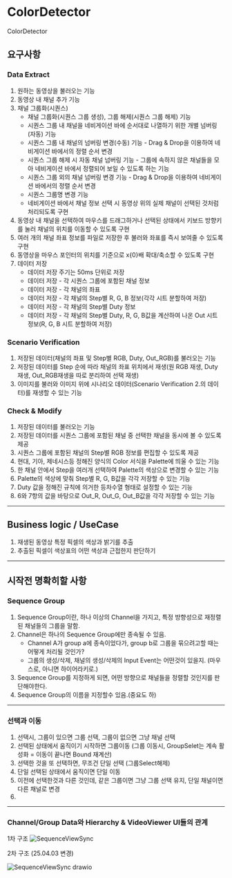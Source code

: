 # ColorDetector
ColorDetector

## 요구사항
### Data Extract	
1.	원하는 동영상을 불러오는 기능
2.	동영상 내 채널 추가 기능
3.	채널 그룹화(시퀀스)
      - 채널 그룹화(시퀀스 그룹 생성), 그룹 해제(시퀀스 그룹 해제) 기능
      - 시퀀스 그룹 내 채널을 네비게이션 바에 순서대로 나열하기 위한 개별 넘버링(자동) 기능
      - 시퀀스 그룹 내 채널의 넘버링 변경(수동) 기능 - Drag & Drop을 이용하여 네비게이션 바에서의 정렬 순서 변경
      - 시퀀스 그룹 해제 시 자동 채널 넘버링 기능 - 그룹에 속하지 않은 채널들을 모아 네비게이션 바에서 정렬되어 보일 수 있도록 하는 기능
      - 시퀀스 그룹 외의 채널 넘버링 변경 기능 - Drag & Drop을 이용하여 네비게이션 바에서의 정렬 순서 변경
      - 시퀀스 그룹명 변경 기능
      - 네비게이션 바에서 채널 정보 선택 시 동영상 위의 실제 채널이 선택된 것처럼 처리되도록 구현
4.	동영상 내 채널을 선택하여 마우스를 드래그하거나 선택된 상태에서 키보드 방향키를 눌러 채널의 위치를 이동할 수 있도록 구현
5.	여러 개의 채널 좌표 정보를 파일로 저장한 후 불러와 좌표를 즉시 보여줄 수 있도록 구현
6.	동영상을 마우스 포인터의 위치를 기준으로 x{0}배 확대/축소할 수 있도록 구현
7.	데이터 저장
      - 데이터 저장 주기는 50ms 단위로 저장
      - 데이터 저장 - 각 시퀀스 그룹에 포함된 채널 정보
      - 데이터 저장 - 각 채널의 좌표
      - 데이터 저장 - 각 채널의 Step별 R, G, B 정보(각각 시트 분할하여 저장)
      - 데이터 저장 - 각 채널의 Step별 Duty 정보
      - 데이터 저장 - 각 채널의 Step별 Duty, R, G, B값을 계산하여 나온 Out 시트 정보(R, G, B 시트 분할하여 저장)
### Scenario Verification	
1.	저장된 데이터(채널의 좌표 및 Step별 RGB, Duty, Out_RGB)를 불러오는 기능
2.	저장된 데이터를 Step 순에 따라 채널의 좌표 위치에서 재생(원 RGB 재생, Duty 재생, Out_RGB재생을 따로 분리하여 선택 재생)
3.	이미지를 불러와 이미지 위에 시나리오 데이터(Scenario Verification 2.의 데이터)를 재생할 수 있는 기능
### Check & Modify	
1.	저장된 데이터를 불러오는 기능
2.	저장된 데이터를 시퀀스 그룹에 포함된 채널 중 선택한 채널을 동시에 볼 수 있도록 제공
3.	시퀀스 그룹에 포함된 채널의 Step별 RGB 정보를 편집할 수 있도록 제공
4.	현대, 기아, 제네시스등 정해진 양식의 Color 서식을 Palette에 띄울 수 있는 기능
5.	한 채널 안에서 Step을 여러개 선택하여 Palette의 색상으로 변경할 수 있는 기능
6.	Palette의 색상에 맞춰 Step별 R, G, B값을 각각 저장할 수 있는 기능
7.	Duty 값을 정해진 규칙에 의거한 등차수열 형태로 설정할 수 있는 기능
8.	6와 7항의 값을 바탕으로 Out_R, Out_G, Out_B값을 각각 저장할 수 있는 기능

---
## Business logic / UseCase 
1. 재생된 동영상 특정 픽셀의 색상과 밝기를 추출
2. 추출된 픽셀이 색상표의 어떤 색상과 근접한지 판단하기
   
------
## 시작전 명확히할 사항

### Sequence Group
1.  Sequence Group이란, 하나 이상의 Channel을 가지고, 특정 방향성으로 재정렬된 채널들의 그룹을 말함.
2.  Channel은 하나의 Sequence Group에만 종속될 수 있음.
     - Channel A가 group a에 종속이었다가, group b로 그룹을 묶으려고할 때는 어떻게 처리될 것인가?
     - 그룹의 생성/삭제, 채널의 생성/삭제의 Input Event는 어떤것이 있을지. (마우스로, 아니면 하이어라키로.)
3.  Sequence Group를 지정하게 되면, 어떤 방향으로 채널들을 정렬할 것인지를 판단해야한다.
4.  Sequence Group의 이름을 지정할수 있음.(중요도 하)
----
### 선택과 이동
1. 선택시, 그룹이 있으면 그룹 선택, 그룹이 없으면 그냥 채널 선택
2. 선택된 상태에서 움직이기 시작하면 그룹이동 (그룹 이동시, GroupSelet는 계속 활성화 = 이동이 끝나면 Bound 재계산)
3. 선택한 것을 또 선택하면, 무조건 단일 선택 (그룹Select해제)
4. 단일 선택된 상태에서 움직이면 단일 이동
5. 이전에 선택한것과 다른 것인데, 같은 그룹이면 그냥 그룹 선택 유지, 단일 채널이면 다른 채널로 변경
6. 


-----

### Channel/Group Data와 Hierarchy & VideoViewer UI들의 관계

1차 구조
![SequenceViewSync](https://github.com/user-attachments/assets/0c2e683c-51be-47d6-b03f-619c56265786)

2차 구조 (25.04.03 변경)

![SequenceViewSync drawio](https://github.com/user-attachments/assets/22a1f66e-684e-42dc-bb3c-84567a05910c)

